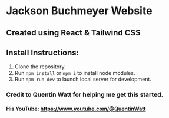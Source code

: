 # Jackson Buchmeyer Website
## Created using React & Tailwind CSS

## Install Instructions:
1. Clone the repository.
2. Run ```npm install``` or ```npm i``` to install node modules.
3. Run ```npm run dev``` to launch local server for development.

### Credit to Quentin Watt for helping me get this started.
#### His YouTube: https://www.youtube.com/@QuentinWatt